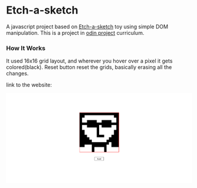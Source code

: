 # Etch-a-sketch
A javascript project based on [Etch-a-sketch](https://en.wikipedia.org/wiki/Etch_A_Sketch) toy using simple DOM manipulation. This is a project in [odin project](https://www.theodinproject.com/lessons/foundations-etch-a-sketch) curriculum.

### How It Works
It used 16x16 grid layout, and wherever you hover over a pixel it gets colored(black). Reset button reset the grids, basically erasing all the changes.

link to the website:

![screenshot](./images/screenshot.png)